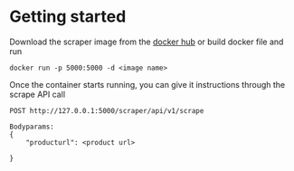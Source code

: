 # Getting started

Download the scraper image from the [docker hub](https://cloud.docker.com/repository/docker/thiyageshv/product-scraping) or build docker file and run
```
docker run -p 5000:5000 -d <image name>

```
Once the container starts running, you can give it instructions through the scrape API call 

```
POST http://127.0.0.1:5000/scraper/api/v1/scrape

Bodyparams:
{
	"producturl": <product url>

}

```

 
